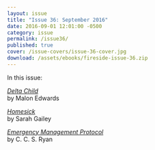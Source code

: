 ```yaml
---
layout: issue
title: "Issue 36: September 2016"
date: 2016-09-01 12:01:00 -0500
category: issue
permalink: /issue36/
published: true
cover: /issue-covers/issue-36-cover.jpg
download: /assets/ebooks/fireside-issue-36.zip
---
```


In this issue:

[_Delta Child_](/issue36/chapter/delta-child/)<br/>
by Malon Edwards

[_Homesick_](/issue36/chapter/homesick/)<br/>
by Sarah Gailey

[_Emergency Management Protocol_](/issue36/chapter/emergency-management-protocol/)<br/>
by C. C. S. Ryan
